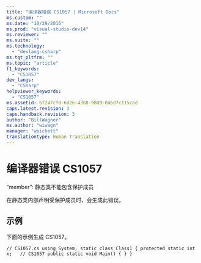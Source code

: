 ```yaml
---
title: "编译器错误 CS1057 | Microsoft Docs"
ms.custom: ""
ms.date: "10/29/2016"
ms.prod: "visual-studio-dev14"
ms.reviewer: ""
ms.suite: ""
ms.technology: 
  - "devlang-csharp"
ms.tgt_pltfrm: ""
ms.topic: "article"
f1_keywords: 
  - "CS1057"
dev_langs: 
  - "CSharp"
helpviewer_keywords: 
  - "CS1057"
ms.assetid: 6f247cfd-6d26-43b8-98d9-0a6d7c115cad
caps.latest.revision: 3
caps.handback.revision: 3
author: "BillWagner"
ms.author: "wiwagn"
manager: "wpickett"
translationtype: Human Translation
---
```

# 编译器错误 CS1057
“member”: 静态类不能包含保护成员  
  
 在静态类内部声明受保护成员时，会生成此错误。  
  
## 示例  
 下面的示例生成 CS1057。  
  
```  
// CS1057.cs using System; static class Class1 { protected static int x;   // CS1057 public static void Main() { } }  
```